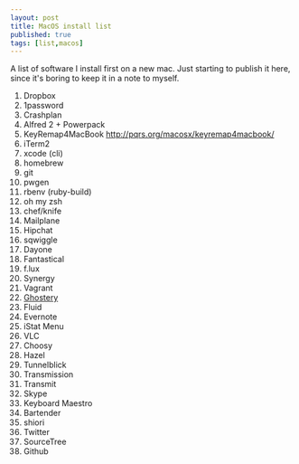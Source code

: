 ```yaml
---
layout: post
title: MacOS install list
published: true
tags: [list,macos]
---
```


A list of software I install first on a new mac.
Just starting to publish it here, since it's boring to keep it in a note to myself.

1. Dropbox
2. 1password
3. Crashplan
4. Alfred 2 + Powerpack
5. KeyRemap4MacBook http://pqrs.org/macosx/keyremap4macbook/
6. iTerm2
7. xcode (cli)
8. homebrew
  1. git
  2. pwgen
  3. rbenv (ruby-build)
9. oh my zsh
10. chef/knife
11. Mailplane
12. Hipchat
13. sqwiggle
14. Dayone
15. Fantastical
16. f.lux
17. Synergy
18. Vagrant
19. [Ghostery](http://www.ghostery.com/download)
20. Fluid
21. Evernote
22. iStat Menu
23. VLC
24. Choosy
25. Hazel
26. Tunnelblick
27. Transmission
28. Transmit
29. Skype
30. Keyboard Maestro
31. Bartender
32. shiori
33. Twitter
34. SourceTree
35. Github